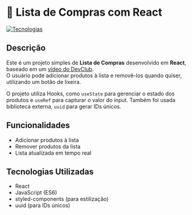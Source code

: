 # 🛒 Lista de Compras com React

[![Tecnologias](https://skillicons.dev/icons?i=react,js,nodejs,styledcomponents&theme=dark)](https://skillicons.dev)

## Descrição

Este é um projeto simples de **Lista de Compras** desenvolvido em **React**, baseado em um [vídeo do DevClub](https://www.youtube.com/watch?v=3wcjhAZoviA).  
O usuário pode adicionar produtos à lista e removê-los quando quiser, utilizando um botão de lixeira.

O projeto utiliza Hooks, como `useState` para gerenciar o estado dos produtos e `useRef` para capturar o valor do input. Também foi usada biblioteca externa, `uuid` para gerar IDs únicos.

## Funcionalidades

- Adicionar produtos à lista
- Remover produtos da lista
- Lista atualizada em tempo real

## Tecnologias Utilizadas

- React
- JavaScript (ES6)
- styled-components (para estilização)
- uuid (para IDs únicos)
